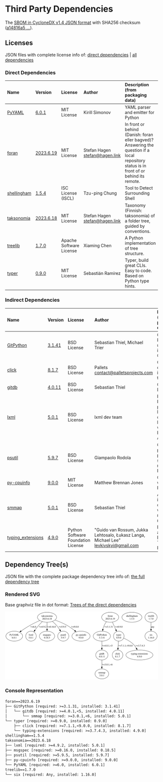 # Third Party Dependencies

<!--[[[fill sbom_sha256()]]]-->
The [SBOM in CycloneDX v1.4 JSON format](https://git.sr.ht/~sthagen/liitos/blob/default/etc/sbom/cdx.json) with SHA256 checksum ([a14816a5 ...](https://git.sr.ht/~sthagen/liitos/blob/default/etc/sbom/cdx.json.sha256 "sha256:a14816a5ae191eb2433423a4fbdb8dbb104372b82fb369f5df98f1d1c6f20e51")).
<!--[[[end]]] (checksum: 3c4430158530d9737fcd640e79ca6b94)-->
## Licenses 

JSON files with complete license info of: [direct dependencies](direct-dependency-licenses.json) | [all dependencies](all-dependency-licenses.json)

### Direct Dependencies

<!--[[[fill direct_dependencies_table()]]]-->
| Name                                                   | Version                                                     | License                 | Author                           | Description (from packaging data)                                                                                                         |
|:-------------------------------------------------------|:------------------------------------------------------------|:------------------------|:---------------------------------|:------------------------------------------------------------------------------------------------------------------------------------------|
| [PyYAML](https://pyyaml.org/)                          | [6.0.1](https://pypi.org/project/PyYAML/6.0.1/)             | MIT License             | Kirill Simonov                   | YAML parser and emitter for Python                                                                                                        |
| [foran](https://git.sr.ht/~sthagen/foran)              | [2023.6.19](https://pypi.org/project/foran/2023.6.19/)      | MIT License             | Stefan Hagen <stefan@hagen.link> | In front or behind (Danish: foran eller bagved)? Answering the question if a local repository status is in front of or behind its remote. |
| [shellingham](https://github.com/sarugaku/shellingham) | [1.5.4](https://pypi.org/project/shellingham/1.5.4/)        | ISC License (ISCL)      | Tzu-ping Chung                   | Tool to Detect Surrounding Shell                                                                                                          |
| [taksonomia](https://git.sr.ht/~sthagen/taksonomia)    | [2023.6.18](https://pypi.org/project/taksonomia/2023.6.18/) | MIT License             | Stefan Hagen <stefan@hagen.link> | Taxonomy (Finnish: taksonomia) of a folder tree, guided by conventions.                                                                   |
| [treelib](https://github.com/caesar0301/treelib)       | [1.7.0](https://pypi.org/project/treelib/1.7.0/)            | Apache Software License | Xiaming Chen                     | A Python implementation of tree structure.                                                                                                |
| [typer](https://github.com/tiangolo/typer)             | [0.9.0](https://pypi.org/project/typer/0.9.0/)              | MIT License             | Sebastián Ramírez                | Typer, build great CLIs. Easy to code. Based on Python type hints.                                                                        |
<!--[[[end]]] (checksum: f71a51c14caa1aee36af5dc5a362944e)-->

### Indirect Dependencies

<!--[[[fill indirect_dependencies_table()]]]-->
| Name                                                             | Version                                                    | License                            | Author                                                                                | Description (from packaging data)                                                                |
|:-----------------------------------------------------------------|:-----------------------------------------------------------|:-----------------------------------|:--------------------------------------------------------------------------------------|:-------------------------------------------------------------------------------------------------|
| [GitPython](https://github.com/gitpython-developers/GitPython)   | [3.1.41](https://pypi.org/project/GitPython/3.1.41/)       | BSD License                        | Sebastian Thiel, Michael Trier                                                        | GitPython is a Python library used to interact with Git repositories                             |
| [click](https://palletsprojects.com/p/click/)                    | [8.1.7](https://pypi.org/project/click/8.1.7/)             | BSD License                        | Pallets <contact@palletsprojects.com>                                                 | Composable command line interface toolkit                                                        |
| [gitdb](https://github.com/gitpython-developers/gitdb)           | [4.0.11](https://pypi.org/project/gitdb/4.0.11/)           | BSD License                        | Sebastian Thiel                                                                       | Git Object Database                                                                              |
| [lxml](https://lxml.de/)                                         | [5.0.1](https://pypi.org/project/lxml/5.0.1/)              | BSD License                        | lxml dev team                                                                         | Powerful and Pythonic XML processing library combining libxml2/libxslt with the ElementTree API. |
| [psutil](https://github.com/giampaolo/psutil)                    | [5.9.7](https://pypi.org/project/psutil/5.9.7/)            | BSD License                        | Giampaolo Rodola                                                                      | Cross-platform lib for process and system monitoring in Python.                                  |
| [py-cpuinfo](https://github.com/workhorsy/py-cpuinfo)            | [9.0.0](https://pypi.org/project/py-cpuinfo/9.0.0/)        | MIT License                        | Matthew Brennan Jones                                                                 | Get CPU info with pure Python                                                                    |
| [smmap](https://github.com/gitpython-developers/smmap)           | [5.0.1](https://pypi.org/project/smmap/5.0.1/)             | BSD License                        | Sebastian Thiel                                                                       | A pure Python implementation of a sliding window memory map manager                              |
| [typing_extensions](https://github.com/python/typing_extensions) | [4.9.0](https://pypi.org/project/typing_extensions/4.9.0/) | Python Software Foundation License | "Guido van Rossum, Jukka Lehtosalo, Łukasz Langa, Michael Lee" <levkivskyi@gmail.com> | Backported and Experimental Type Hints for Python 3.8+                                           |
<!--[[[end]]] (checksum: 076431848c69a96c26859ec00a998d41)-->

## Dependency Tree(s)

JSON file with the complete package dependency tree info of: [the full dependency tree](package-dependency-tree.json)

### Rendered SVG

Base graphviz file in dot format: [Trees of the direct dependencies](package-dependency-tree.dot.txt)

<img src="./package-dependency-tree.svg" alt="Trees of the direct dependencies" title="Trees of the direct dependencies"/>

### Console Representation

<!--[[[fill dependency_tree_console_text()]]]-->
````console
foran==2023.6.19
├── GitPython [required: >=3.1.31, installed: 3.1.41]
│   └── gitdb [required: >=4.0.1,<5, installed: 4.0.11]
│       └── smmap [required: >=3.0.1,<6, installed: 5.0.1]
└── typer [required: >=0.9.0, installed: 0.9.0]
    ├── click [required: >=7.1.1,<9.0.0, installed: 8.1.7]
    └── typing-extensions [required: >=3.7.4.3, installed: 4.9.0]
shellingham==1.5.4
taksonomia==2023.6.18
├── lxml [required: >=4.9.2, installed: 5.0.1]
├── msgspec [required: >=0.16.0, installed: 0.18.5]
├── psutil [required: >=5.9.5, installed: 5.9.7]
├── py-cpuinfo [required: >=9.0.0, installed: 9.0.0]
└── PyYAML [required: >=6.0, installed: 6.0.1]
treelib==1.7.0
└── six [required: Any, installed: 1.16.0]
````
<!--[[[end]]] (checksum: 0974c9c30459a62cf3c1a79a56e67004)-->
